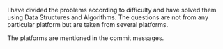 I have divided the problems according to difficulty and have solved them using Data Structures and Algorithms.
The questions are not from any particular platform but are taken from several platforms. 

The platforms are mentioned in the commit messages.